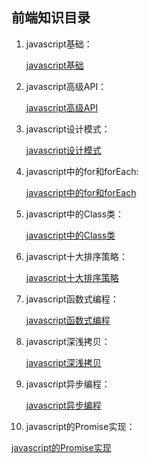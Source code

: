 ## 前端知识目录

1. javascript基础：

   [javascript基础](https://github.com/Aertes/learning_markdown/blob/main/javascript%E5%9F%BA%E7%A1%80.md)

2. javascript高级API：

   [javascript高级API](https://github.com/Aertes/learning_markdown/blob/main/javascript%E9%AB%98%E7%BA%A7API.md)

3. javascript设计模式：

   [javascript设计模式](https://github.com/Aertes/learning_markdown/blob/main/javaScript%E8%AE%BE%E8%AE%A1%E6%A8%A1%E5%BC%8F.md)
   
4. javascript中的for和forEach:

   [javascript中的for和forEach](https://github.com/Aertes/learning_markdown/blob/main/javascript%E4%B8%AD%E7%9A%84for%E5%92%8CforEach.md)
   
5. javascript中的Class类：

   [javascript中的Class类](https://github.com/Aertes/learning_markdown/blob/main/javascript中的Class类.md)
   
6. javascript十大排序策略：

   [javascript十大排序策略](https://github.com/Aertes/learning_markdown/commit/3ff440383b6fa229068bb2b62073d6528afd48f0)
   
7. javascript函数式编程：

   [javascript函数式编程](https://github.com/Aertes/learning_markdown/blob/main/7%E3%80%81javascript%E5%87%BD%E6%95%B0%E5%BC%8F%E7%BC%96%E7%A8%8B.md)
   
8. javascript深浅拷贝：

   [javascript深浅拷贝](https://github.com/Aertes/learning_markdown/blob/main/8%E3%80%81javascript%E6%B7%B1%E6%B5%85%E6%8B%B7%E8%B4%9D.md)
   
9. javascript异步编程：

   [javascript异步编程]()
   
10. javascript的Promise实现：

   [javascript的Promise实现]()

